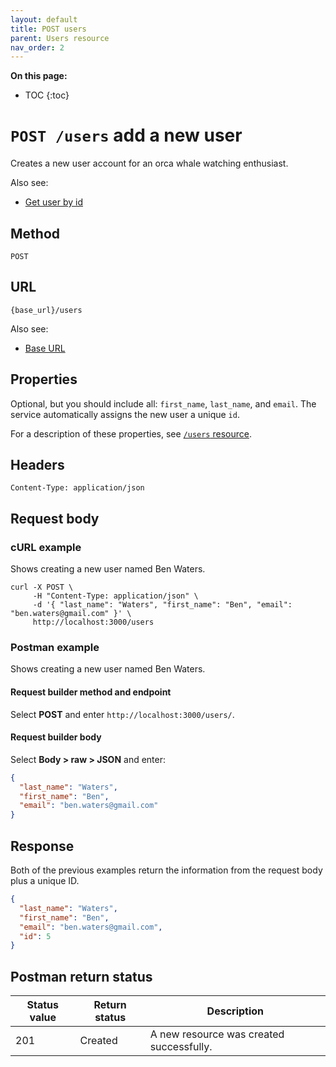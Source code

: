 ```yaml
---
layout: default
title: POST users
parent: Users resource
nav_order: 2
---
```


**On this page:**

- TOC
{:toc}

# `POST /users` add a new user

Creates a new user account for an orca whale watching enthusiast.

Also see:

- [Get user by id](./users-get.md)

## Method

`POST`

## URL

`{base_url}/users`

Also see:

- [Base URL](../base-url.md)

## Properties

Optional, but you should include all:  `first_name`, `last_name`, and `email`. The service automatically assigns the new user a unique `id`.

For a description of these properties, see [`/users` resource](./users-resource.md#properties).

## Headers

`Content-Type: application/json`

## Request body

### cURL example

Shows creating a new user named Ben Waters.

```shell
curl -X POST \
     -H "Content-Type: application/json" \
     -d '{ "last_name": "Waters", "first_name": "Ben", "email": "ben.waters@gmail.com" }' \
     http://localhost:3000/users
```

### Postman example

Shows creating a new user named Ben Waters.

#### Request builder method and endpoint

Select **POST** and enter  `http://localhost:3000/users/`.

#### Request builder body

Select **Body > raw > JSON** and enter:

```json
{
  "last_name": "Waters",
  "first_name": "Ben",
  "email": "ben.waters@gmail.com"
}
```

## Response

Both of the previous examples return the information from the request body plus a unique ID.

```json
{
  "last_name": "Waters",
  "first_name": "Ben",
  "email": "ben.waters@gmail.com",
  "id": 5
}
```

## Postman return status

| Status value | Return status | Description                              |
| ------------ | ------------- | ---------------------------------------- |
| 201          | Created       | A new resource was created successfully. |
